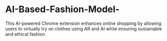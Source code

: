 # AI-Based-Fashion-Model-
This AI-powered Chrome extension enhances online shopping by allowing users to virtually try on clothes using AR and AI while ensuring sustainable and ethical fashion
